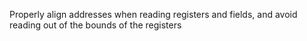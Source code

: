 Properly align addresses when reading registers and fields, and avoid reading out of the bounds of the registers